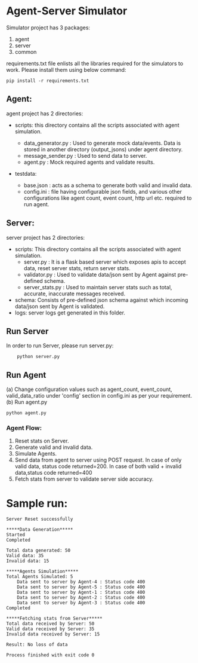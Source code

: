 # Agent-Server Simulator

Simulator project has 3 packages:
1. agent
2. server
3. common

requirements.txt file enlists all the libraries required for the simulators to work.
Please install them using below command:
```
pip install -r requirements.txt
```

## Agent:
agent project has 2 directories:
- scripts: this directory contains all the scripts associated with agent simulation.
  - data_generator.py : Used to generate mock data/events. Data is stored in another directory (output_jsons) under agent directory.
  - message_sender.py : Used to send data to server.
  - agent.py : Mock required agents and validate results.
  
- testdata: 
  - base.json : acts as a schema to generate both valid and invalid data.
  - config.ini : file having configurable json fields, and various other configurations like agent count, event count, http url etc. required to run agent.
  
## Server:
 server project has 2 directories:
 - scripts: This directory contains all the scripts associated with agent simulation.
   - server.py : It is a flask based server which exposes apis to accept data, reset server stats, return server stats.
   - validator.py : Used to validate data/json sent by Agent against pre-defined schema.
   - server_stats.py : Used to maintain server stats such as total, accurate, inaccurate messages received.
 - schema: Consists of pre-defined json schema against which incoming data/json sent by Agent is validated.
 - logs: server logs get generated in this folder.

## Run Server
In order to run Server, please run server.py:  
```
    python server.py
```

## Run Agent
(a) Change configuration values such as agent_count, event_count, valid_data_ratio under 'config' section in config.ini as per your requirement.  
(b) Run agent.py 
```
python agent.py
```

### Agent Flow:
1. Reset stats on Server.
2. Generate valid and invalid data.
3. Simulate Agents.
4. Send data from agent to server using POST request. 
In case of only valid data, status code returned=200. 
In case of both valid + invalid data,status code returned=400
5. Fetch stats from server to validate server side accuracy.

# Sample run:
```
Server Reset successfully

*****Data Generation*****
Started
Completed

Total data generated: 50
Valid data: 35
Invalid data: 15

*****Agents Simulation*****
Total Agents Simulated: 5
	Data sent to server by Agent-4 : Status code 400
	Data sent to server by Agent-5 : Status code 400
	Data sent to server by Agent-1 : Status code 400
	Data sent to server by Agent-2 : Status code 400
	Data sent to server by Agent-3 : Status code 400
Completed

*****Fetching stats from Server*****
Total data received by Server: 50
Valid data received by Server: 35
Invalid data received by Server: 15

Result: No loss of data

Process finished with exit code 0
```
